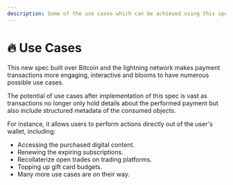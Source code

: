```yaml
---
description: Some of the use cases which can be achieved using this spec
---
```


# 🔥 Use Cases

This new spec built over Bitcoin and the lightning network makes payment transactions more engaging, interactive and blooms to have numerous possible use cases.

The potential of use cases after implementation of this spec is vast as transactions no longer only hold details about the performed payment but also include structured metadata of the consumed objects.&#x20;

For instance, it allows users to perform actions directly out of the user's wallet, including:&#x20;

* Accessing the purchased digital content.
* Renewing the expiring subscriptions.
* Recollaterize open trades on trading platforms.
* Topping up gift card budgets.&#x20;
* Many more use cases are on their way.


